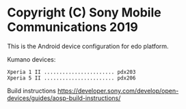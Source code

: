 Copyright (C) Sony Mobile Communications 2019
=============================================

This is the Android device configuration for edo platform.

Kumano devices:

    Xperia 1 II ....................... pdx203
    Xperia 5 II ....................... pdx206

Build instructions
https://developer.sony.com/develop/open-devices/guides/aosp-build-instructions/

